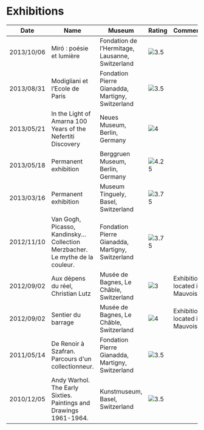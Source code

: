 # Exhibitions
Date | Name | Museum | Rating | Comments
--- | --- | --- | --- | ---
<a name="10"></a>2013/10/06 | Miró : poésie et lumière | Fondation de l’Hermitage, Lausanne, Switzerland | ![3.5](https://raw.github.com/obruchez/public/master/img/stars3_5.png) | 
<a name="9"></a>2013/08/31 | Modigliani et l’Ecole de Paris | Fondation Pierre Gianadda, Martigny, Switzerland | ![3.5](https://raw.github.com/obruchez/public/master/img/stars3_5.png) | 
<a name="8"></a>2013/05/21 | In the Light of Amarna 100 Years of the Nefertiti Discovery | Neues Museum, Berlin, Germany | ![4](https://raw.github.com/obruchez/public/master/img/stars4_0.png) | 
<a name="7"></a>2013/05/18 | Permanent exhibition | Berggruen Museum, Berlin, Germany | ![4.25](https://raw.github.com/obruchez/public/master/img/stars4_5.png) | 
<a name="6"></a>2013/03/16 | Permanent exhibition | Museum Tinguely, Basel, Switzerland | ![3.75](https://raw.github.com/obruchez/public/master/img/stars4_0.png) | 
<a name="5"></a>2012/11/10 | Van Gogh, Picasso, Kandinsky... Collection Merzbacher. Le mythe de la couleur. | Fondation Pierre Gianadda, Martigny, Switzerland | ![3.75](https://raw.github.com/obruchez/public/master/img/stars4_0.png) | 
<a name="4"></a>2012/09/02 | Aux dépens du réel, Christian Lutz | Musée de Bagnes, Le Châble, Switzerland | ![3](https://raw.github.com/obruchez/public/master/img/stars3_0.png) | Exhibition located in Mauvoisin.
<a name="3"></a>2012/09/02 | Sentier du barrage | Musée de Bagnes, Le Châble, Switzerland | ![4](https://raw.github.com/obruchez/public/master/img/stars4_0.png) | Exhibition located in Mauvoisin.
<a name="2"></a>2011/05/14 | De Renoir à Szafran. Parcours d'un collectionneur. | Fondation Pierre Gianadda, Martigny, Switzerland | ![3.5](https://raw.github.com/obruchez/public/master/img/stars3_5.png) | 
<a name="1"></a>2010/12/05 | Andy Warhol. The Early Sixties. Paintings and Drawings 1961-1964. | Kunstmuseum, Basel, Switzerland | ![3.5](https://raw.github.com/obruchez/public/master/img/stars3_5.png) | 

